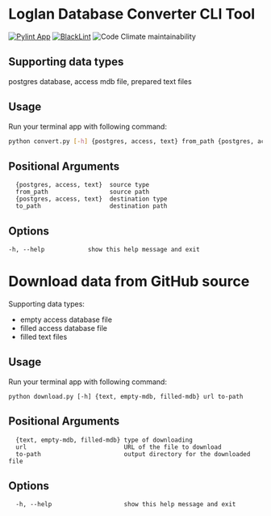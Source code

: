 # Loglan Database Converter CLI Tool

[![Pylint App](https://github.com/torrua/loglan_convert/actions/workflows/pylint_app.yml/badge.svg)](https://github.com/torrua/loglan_convert/actions/workflows/pylint_app.yml)
[![BlackLint](https://github.com/torrua/loglan_convert/actions/workflows/black.yml/badge.svg)](https://github.com/torrua/loglan_convert/actions/workflows/black.yml)
![Code Climate maintainability](https://img.shields.io/codeclimate/maintainability-percentage/torrua/loglan_converter?logo=Code%20Climate)

## Supporting data types
postgres database, access mdb file, prepared text files

## Usage
Run your terminal app with following command:

```bash
python convert.py [-h] {postgres, access, text} from_path {postgres, access, text} to_path
```
##  Positional Arguments
```
  {postgres, access, text}  source type
  from_path                 source path
  {postgres, access, text}  destination type
  to_path                   destination path
```

## Options
```  
-h, --help            show this help message and exit
```

# Download data from GitHub source

Supporting data types:

* empty access database file
* filled access database file
* filled text files

## Usage
Run your terminal app with following command:
```
python download.py [-h] {text, empty-mdb, filled-mdb} url to-path
```

## Positional Arguments
```
  {text, empty-mdb, filled-mdb} type of downloading
  url                           URL of the file to download
  to-path                       output directory for the downloaded file
```
## Options
```
  -h, --help                    show this help message and exit
```